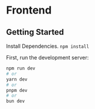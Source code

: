 # Frontend

## Getting Started

Install Dependencies.
`npm install`

First, run the development server:

```bash
npm run dev
# or
yarn dev
# or
pnpm dev
# or
bun dev
```
